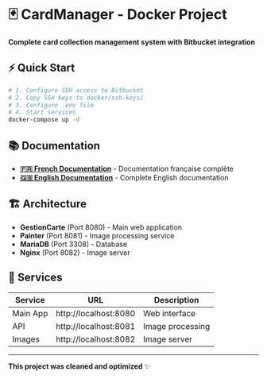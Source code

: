 # 🃏 CardManager - Docker Project

**Complete card collection management system with Bitbucket integration**

## ⚡ Quick Start

```bash
# 1. Configure SSH access to Bitbucket
# 2. Copy SSH keys to docker/ssh-keys/
# 3. Configure .env file
# 4. Start services
docker-compose up -d
```

## 📚 Documentation

- **[🇫🇷 French Documentation](docs/FR/)** - Documentation française complète
- **[🇬🇧 English Documentation](docs/EN/)** - Complete English documentation

## 🏗️ Architecture

- **GestionCarte** (Port 8080) - Main web application
- **Painter** (Port 8081) - Image processing service
- **MariaDB** (Port 3308) - Database
- **Nginx** (Port 8082) - Image server

## 🚀 Services

| Service | URL | Description |
|---------|-----|-------------|
| Main App | http://localhost:8080 | Web interface |
| API | http://localhost:8081 | Image processing |
| Images | http://localhost:8082 | Image server |

---

**This project was cleaned and optimized** ✨
